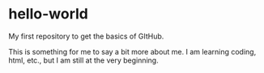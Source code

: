 # hello-world
My first repository to get the basics of GItHub.

This is something for me to say a bit more about me. I am learning coding, html, etc., but I am still at the very beginning.
